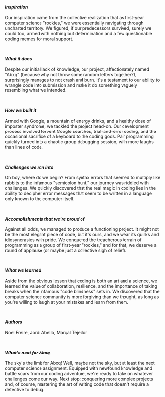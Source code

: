 ***Inspiration*** <br></br>
Our inspiration came from the collective realization that as first-year computer science "rockies," we were essentially navigating through uncharted territory. We figured, if our predecessors survived, surely we could too, armed with nothing but determination and a few questionable coding memes for moral support.

<br></br>
***What it does*** <br></br>
Despite our initial lack of knowledge, our project, affectionately named "Abxq" (because why not throw some random letters together?), surprisingly manages to not crash and burn. It's a testament to our ability to wrangle code into submission and make it do something vaguely resembling what we intended.

<br></br>
***How we built it***<br></br>
Armed with Google, a mountain of energy drinks, and a healthy dose of imposter syndrome, we tackled the project head-on. Our development process involved fervent Google searches, trial-and-error coding, and the occasional sacrifice of a keyboard to the coding gods. Pair programming quickly turned into a chaotic group debugging session, with more laughs than lines of code.

<br></br>
***Challenges we ran into*** <br></br>
Oh boy, where do we begin? From syntax errors that seemed to multiply like rabbits to the infamous "semicolon hunt," our journey was riddled with challenges. We quickly discovered that the real magic in coding lies in the ability to decipher error messages that seem to be written in a language only known to the computer itself.

<br></br>
***Accomplishments that we're proud of*** <br></br>
Against all odds, we managed to produce a functioning project. It might not be the most elegant piece of code, but it's ours, and we wear its quirks and idiosyncrasies with pride. We conquered the treacherous terrain of programming as a group of first-year "rockies," and for that, we deserve a round of applause (or maybe just a collective sigh of relief).

<br></br>
***What we learned*** <br></br>
Aside from the obvious lesson that coding is both an art and a science, we learned the value of collaboration, resilience, and the importance of taking breaks when the infamous "code blindness" sets in. We discovered that the computer science community is more forgiving than we thought, as long as you're willing to laugh at your mistakes and learn from them.

<br></br>
***Authors*** <br></br>
Noel Freire, Jordi Abelló, Marçal Tejedor

<br></br>
***What's next for Abxq*** <br></br>
The sky's the limit for Abxq! Well, maybe not the sky, but at least the next computer science assignment. Equipped with newfound knowledge and battle scars from our coding adventure, we're ready to take on whatever challenges come our way. Next stop: conquering more complex projects and, of course, mastering the art of writing code that doesn't require a detective to debug.
